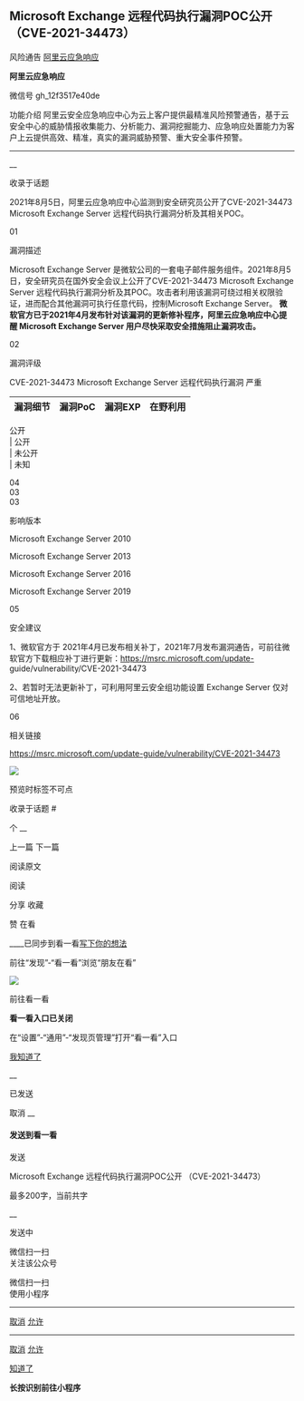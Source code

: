 ##  Microsoft Exchange 远程代码执行漏洞POC公开 （CVE-2021-34473）

风险通告  [ 阿里云应急响应 ](javascript:void\(0\);)

**阿里云应急响应** ![]()

微信号 gh_12f3517e40de

功能介绍
阿里云安全应急响应中心为云上客户提供最精准风险预警通告，基于云安全中心的威胁情报收集能力、分析能力、漏洞挖掘能力、应急响应处置能力为客户上云提供高效、精准，真实的漏洞威胁预警、重大安全事件预警。

____

__

收录于话题

2021年8月5日，阿里云应急响应中心监测到安全研究员公开了CVE-2021-34473 Microsoft Exchange Server
远程代码执行漏洞分析及其相关POC。  

01

漏洞描述

Microsoft Exchange Server
是微软公司的一套电子邮件服务组件。2021年8月5日，安全研究员在国外安全会议上公开了CVE-2021-34473 Microsoft Exchange
Server 远程代码执行漏洞分析及其POC。攻击者利用该漏洞可绕过相关权限验证，进而配合其他漏洞可执行任意代码，控制Microsoft Exchange
Server。 **微软官方已于2021年4月发布针对该漏洞的更新修补程序，阿里云应急响应中心提醒 Microsoft Exchange Server
用户尽快采取安全措施阻止漏洞攻击。**  

02

漏洞评级

CVE-2021-34473 Microsoft Exchange Server 远程代码执行漏洞 严重  

  

 **漏洞细节**|  **漏洞PoC**|  **漏洞EXP**|  **在野利用**  
---|---|---|---  
公开  
| 公开  
| 未公开  
| 未知  
  
04  
03  
03

影响版本

Microsoft Exchange Server 2010  

Microsoft Exchange Server 2013  

Microsoft Exchange Server 2016  

Microsoft Exchange Server 2019

  

05

安全建议

1、微软官方于
2021年4月已发布相关补丁，2021年7月发布漏洞通告，可前往微软官方下载相应补丁进行更新：https://msrc.microsoft.com/update-
guide/vulnerability/CVE-2021-34473  

2、若暂时无法更新补丁，可利用阿里云安全组功能设置 Exchange Server 仅对可信地址开放。

  

06

相关链接

https://msrc.microsoft.com/update-guide/vulnerability/CVE-2021-34473

          

![](http://hk-proxy.gitwarp.com/https://raw.githubusercontent.com/tuchuang9/tc1/refs/heads/main/public/20210806154626.png)

  

  
  

  

预览时标签不可点

收录于话题 #

个 __

上一篇 下一篇

阅读原文

阅读

分享 收藏

赞 在看

____已同步到看一看[写下你的想法](javascript:;)

前往“发现”-“看一看”浏览“朋友在看”

![](//res.wx.qq.com/mmbizwap/zh_CN/htmledition/images/pic/appmsg/pic_like_comment55871f.png)

前往看一看

**看一看入口已关闭**

在“设置”-“通用”-“发现页管理”打开“看一看”入口

[我知道了](javascript:;)

__

已发送

取消 __

####  发送到看一看

发送

Microsoft Exchange 远程代码执行漏洞POC公开 （CVE-2021-34473）

最多200字，当前共字

__

发送中

微信扫一扫  
关注该公众号

微信扫一扫  
使用小程序

****

[取消](javascript:void\(0\);) [允许](javascript:void\(0\);)

****

[取消](javascript:void\(0\);) [允许](javascript:void\(0\);)

[知道了](javascript:;)

**长按识别前往小程序**

![]()


